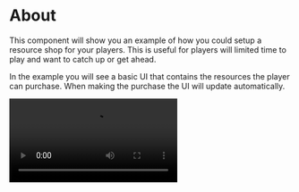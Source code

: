 # About

This component will show you an example of how you could setup a resource shop for your players.  This is useful for players will limited time to play and want to catch up or get ahead.

In the example you will see a basic UI that contains the resources the player can purchase.  When making the purchase the UI will update automatically.

<video controls>
	<source src="/videos/resource-shop/example.mp4" type="video/mp4">
	Your browser does not support the video tag.
</video>